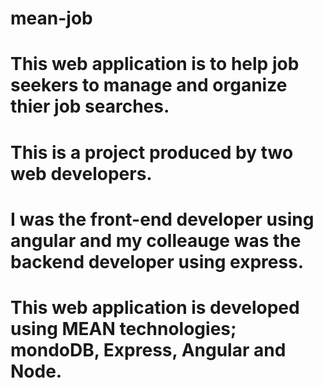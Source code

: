 # mean-job

# This web application is to help job seekers to manage and organize thier job searches.


# This is a project produced by two web developers. 
# I was the front-end developer using angular and my colleauge was the backend developer using express.
# This web application is developed using MEAN technologies; mondoDB, Express, Angular and Node.
